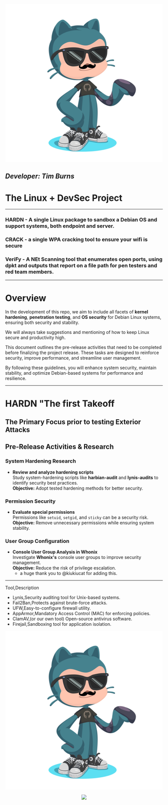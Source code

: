 
<p align="center">
    <img src="Images/octocat-1736601186918.png">
</p>

##                                       ***Developer: Tim Burns***
##                                   

# **The Linux + DevSec Project**  


---



### **HARDN** - A single Linux package to sandbox a Debian OS and support systems, both endpoint and server.



### **CRACK** - a single WPA cracking tool to ensure your wifi is secure


                                                            

### **VeriFy** - A NEt Scanning tool that enumerates open ports, using dpkt and outputs that report on a file path for pen testers and red team members. 



---
# **Overview**  

In the development of this repo, we aim to include all facets of **kernel hardening**, **penetration testing**, and **OS security** for Debian Linux systems, ensuring both security and stability.

We will always take suggestions and mentioning of how to keep Linux secure and productivity high. 

This document outlines the pre-release activities that need to be completed before finalizing the project release. These tasks are designed to reinforce security, improve performance, and streamline user management.

By following these guidelines, you will enhance system security, maintain stability, and optimize Debian-based systems for performance and resilience.

---

# HARDN "The first Takeoff 
## The Primary Focus prior to testing Exterior Attacks

## **Pre-Release Activities & Research**

### **System Hardening Research**

- **Review and analyze hardening scripts**  
  Study system-hardening scripts like **harbian-audit** and **lynis-audits** to identify security best practices.  
  **Objective:** Adopt tested hardening methods for better security.  

### **Permission Security**  

- **Evaluate special permissions**  
  Permissions like `setuid`, `setgid`, and `sticky` can be a security risk.  
  **Objective:** Remove unnecessary permissions while ensuring system stability.  

### **User Group Configuration**  

- **Console User Group Analysis in Whonix**  
  Investigate **Whonix's** console user groups to improve security management.  
  **Objective:** Reduce the risk of privilege escalation.  
  - a huge thank you to @kiukiucat for adding this. 

---


Tool,Description
- Lynis,Security auditing tool for Unix-based systems.
- Fail2Ban,Protects against brute-force attacks.
- UFW,Easy-to-configure firewall utility.
- AppArmor,Mandatory Access Control (MAC) for enforcing policies.
- ClamAV,(or our own tool) Open-source antivirus software.
- Firejail,Sandboxing tool for application isolation.

<p align="center">
    <img src="octocat-1736601186918.png">
</p>


<p align="center">
    <img src="https://t.bkit.co/w_67775e3ddda15.gif">
</p>




